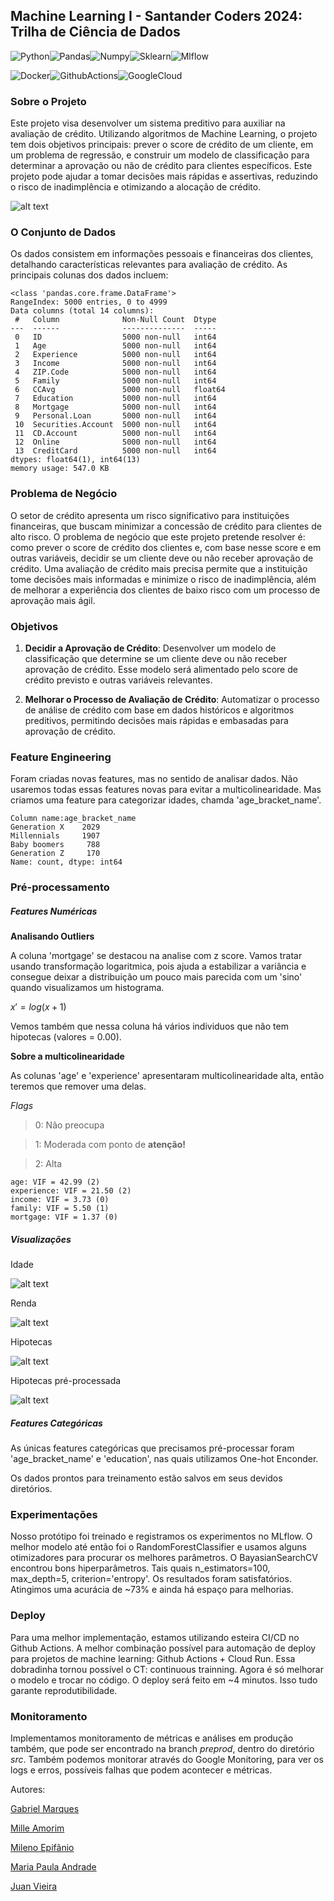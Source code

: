 ## Machine Learning I - Santander Coders 2024: Trilha de Ciência de Dados

![Python](https://img.shields.io/badge/Python-3776AB.svg?style=for-the-badge&logo=Python&logoColor=white)![Pandas](https://img.shields.io/badge/pandas-150458.svg?style=for-the-badge&logo=pandas&logoColor=white)![Numpy](https://img.shields.io/badge/NumPy-013243.svg?style=for-the-badge&logo=NumPy&logoColor=white)![Sklearn](https://img.shields.io/badge/scikitlearn-F7931E.svg?style=for-the-badge&logo=scikit-learn&logoColor=white)![Mlflow](https://img.shields.io/badge/MLflow-0194E2.svg?style=for-the-badge&logo=MLflow&logoColor=white)

![Docker](https://img.shields.io/badge/Docker-2496ED.svg?style=for-the-badge&logo=Docker&logoColor=white)![GithubActions](https://img.shields.io/badge/GitHub%20Actions-2088FF.svg?style=for-the-badge&logo=GitHub-Actions&logoColor=white)![GoogleCloud](https://img.shields.io/badge/Google%20Cloud-4285F4.svg?style=for-the-badge&logo=Google-Cloud&logoColor=white)


### Sobre o Projeto

Este projeto visa desenvolver um sistema preditivo para auxiliar na avaliação de crédito. Utilizando algoritmos de Machine Learning, o projeto tem dois objetivos principais: prever o score de crédito de um cliente, em um problema de regressão, e construir um modelo de classificação para determinar a aprovação ou não de crédito para clientes específicos. Este projeto pode ajudar a tomar decisões mais rápidas e assertivas, reduzindo o risco de inadimplência e otimizando a alocação de crédito.

![alt text](docs/mlops_0.png)

### O Conjunto de Dados

Os dados consistem em informações pessoais e financeiras dos clientes, detalhando características relevantes para avaliação de crédito. As principais colunas dos dados incluem:

```
<class 'pandas.core.frame.DataFrame'>
RangeIndex: 5000 entries, 0 to 4999
Data columns (total 14 columns):
 #   Column              Non-Null Count  Dtype  
---  ------              --------------  -----  
 0   ID                  5000 non-null   int64  
 1   Age                 5000 non-null   int64  
 2   Experience          5000 non-null   int64  
 3   Income              5000 non-null   int64  
 4   ZIP.Code            5000 non-null   int64  
 5   Family              5000 non-null   int64  
 6   CCAvg               5000 non-null   float64
 7   Education           5000 non-null   int64  
 8   Mortgage            5000 non-null   int64  
 9   Personal.Loan       5000 non-null   int64  
 10  Securities.Account  5000 non-null   int64  
 11  CD.Account          5000 non-null   int64  
 12  Online              5000 non-null   int64  
 13  CreditCard          5000 non-null   int64  
dtypes: float64(1), int64(13)
memory usage: 547.0 KB

```

### Problema de Negócio

O setor de crédito apresenta um risco significativo para instituições financeiras, que buscam minimizar a concessão de crédito para clientes de alto risco. O problema de negócio que este projeto pretende resolver é: como prever o score de crédito dos clientes e, com base nesse score e em outras variáveis, decidir se um cliente deve ou não receber aprovação de crédito. Uma avaliação de crédito mais precisa permite que a instituição tome decisões mais informadas e minimize o risco de inadimplência, além de melhorar a experiência dos clientes de baixo risco com um processo de aprovação mais ágil.

### Objetivos

1. **Decidir a Aprovação de Crédito**: Desenvolver um modelo de classificação que determine se um cliente deve ou não receber aprovação de crédito. Esse modelo será alimentado pelo score de crédito previsto e outras variáveis relevantes.

2. **Melhorar o Processo de Avaliação de Crédito**: Automatizar o processo de análise de crédito com base em dados históricos e algoritmos preditivos, permitindo decisões mais rápidas e embasadas para aprovação de crédito.

### Feature Engineering

Foram criadas novas features, mas no sentido de analisar dados. Não usaremos todas essas features novas para evitar a multicolinearidade. Mas criamos uma feature para categorizar idades, chamda 'age_bracket_name'.

```
Column name:age_bracket_name
Generation X    2029
Millennials     1907
Baby boomers     788
Generation Z     170
Name: count, dtype: int64
```

### Pré-processamento

##### Features Numéricas

**Analisando Outliers**

A coluna 'mortgage' se destacou na analise com z score. Vamos tratar usando transformação logaritmica, pois ajuda a estabilizar a variância e consegue deixar a distribuição um pouco mais parecida com um 'sino' quando visualizamos um histograma.

$x′=log(x+1)$

Vemos também que nessa coluna há vários individuos que não tem hipotecas (valores = 0.00).

**Sobre a multicolinearidade**

As colunas 'age' e 'experience' apresentaram multicolinearidade alta, então teremos que remover uma delas.


*Flags*
> 0: Não preocupa

> 1: Moderada com ponto de **atenção!**

> 2: Alta

```
age: VIF = 42.99 (2)
experience: VIF = 21.50 (2)
income: VIF = 3.73 (0)
family: VIF = 5.50 (1)
mortgage: VIF = 1.37 (0)
```

##### Visualizações

Idade

![alt text](reports/plots/age_dist.png)

Renda

![alt text](reports/plots/income_dist.png)

Hipotecas

![alt text](reports/plots/mortgage_dist.png)

Hipotecas pré-processada

![alt text](reports/plots/log_mortgage_dist.png)

##### Features Categóricas

As únicas features categóricas que precisamos pré-processar foram 'age_bracket_name' e 'education', nas quais utilizamos One-hot Enconder.

Os dados prontos para treinamento estão salvos em seus devidos diretórios.

### Experimentações

Nosso protótipo foi treinado e registramos os experimentos no MLflow. O melhor modelo até então foi o RandomForestClassifier e usamos alguns otimizadores para procurar os melhores parâmetros. O BayasianSearchCV encontrou bons hiperparâmetros. Tais quais n_estimators=100, max_depth=5, criterion='entropy'. Os resultados foram satisfatórios. Atingimos uma acurácia de ~73% e ainda há espaço para melhorias.

### Deploy

Para uma melhor implementação, estamos utilizando esteira CI/CD no Github Actions. A melhor combinação possível para automação de deploy para projetos de machine learning: Github Actions + Cloud Run. Essa dobradinha tornou possível o CT: continuous trainning. Agora é só melhorar o modelo e trocar no código. O deploy será feito em ~4 minutos. Isso tudo garante reprodutibilidade.

### Monitoramento

Implementamos monitoramento de métricas e análises em produção também, que pode ser encontrado na branch *preprod*, dentro do diretório *src*. 
Também podemos monitorar através do Google Monitoring, para ver os logs e erros, possíveis falhas que podem acontecer e métricas.

Autores:

[Gabriel Marques](https://github.com/marqsleal)

[Mille Amorim](https://github.com/4m0r1m)

[Mileno Epifânio](https://github.com/milenoepifanio)

[Maria Paula Andrade](https://github.com/MariaPaulaAndrade)

[Juan Vieira](https://github.com/ju4nv1e1r4)
